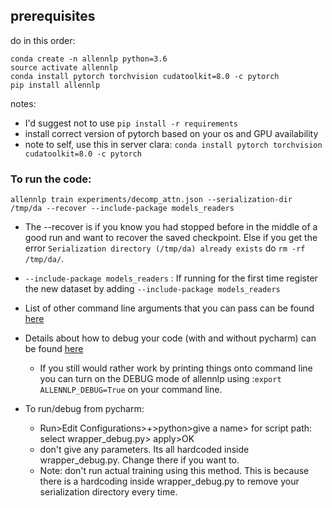 ## prerequisites 

do in this order:
```
conda create -n allennlp python=3.6
source activate allennlp
conda install pytorch torchvision cudatoolkit=8.0 -c pytorch
pip install allennlp
```
notes: 
- I'd suggest not to use `pip install -r requirements`
- install correct version of pytorch based on your os and GPU availability
- note to self, use this in server clara:
`conda install pytorch torchvision cudatoolkit=8.0 -c pytorch`
### To run the code:

`allennlp train experiments/decomp_attn.json --serialization-dir /tmp/da --recover --include-package models_readers`

- The --recover is if you know you had stopped before in the middle of a good run and want to recover the saved 
checkpoint. Else if you get the error `Serialization directory (/tmp/da) already exists` do `rm -rf /tmp/da/`.  

- `--include-package models_readers` : If running for the first time register the new dataset by adding `--include-package models_readers`


- List of other command line arguments that you can pass can be found [here](https://github.com/allenai/allennlp/blob/master/allennlp/commands/train.py)
- Details about how to debug your code (with and without pycharm) can be found [here](https://github.com/allenai/allennlp/blob/master/tutorials/how_to/using_a_debugger.md)
    - If you still would rather work by printing things onto command line you can turn on the DEBUG mode of allennlp using :`export ALLENNLP_DEBUG=True` on your command line.

- To run/debug from pycharm:
    - Run>Edit Configurations>+>python>give a name> for script path: select wrapper_debug.py> apply>OK
    - don't give any parameters. Its all hardcoded inside wrapper_debug.py. Change there if you want to.
    - Note: don't run actual training using this method. This is because there is a hardcoding inside wrapper_debug.py to remove your serialization directory every time.